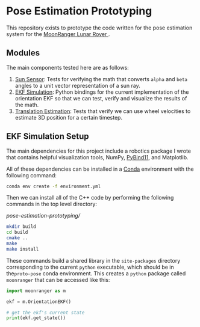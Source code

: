 # Pose Estimation Prototyping

This repository exists to prototype the code written for the pose estimation system for the [ MoonRanger Lunar Rover ](https://labs.ri.cmu.edu/moonranger/).

## Modules
The main components tested here are as follows: 
1. [Sun Sensor](sun-sensor/sun_sensor.py): Tests for verifying the math that converts `alpha` and `beta` angles to a unit vector representation of a sun ray. 
2. [EKF Simulation](ekf-simulation/scipts): Python bindings for the current implementation of the orientation EKF so that we can test, verify and visualize the results of the math. 
3. [Translation Estimation](translation-quaternions): Tests that verify we can use wheel velocities to estimate 3D position for a certain timestep.

## EKF Simulation Setup
The main dependencies for this project include a robotics package I wrote that contains helpful visualization tools, NumPy, [PyBind11](https://github.com/pybind/pybind11), and Matplotlib.

All of these dependencies can be installed in a [Conda](https://docs.conda.io/projects/conda/en/latest/user-guide/install/index.html) environment with the following command: 
```bash
conda env create -f environment.yml
```

Then we can install all of the C++ code by performing the following commands in the top level directory: 

_pose-estimation-prototyping/_
```bash
mkdir build
cd build
cmake ..
make
make install
```

These commands build a shared library in the `site-packages` directory corresponding to the current `python` executable, which should be in the`proto-pose` conda environment. This creates a `python` package called `moonranger` that can be accessed like this:

```python
import moonranger as m

ekf = m.OrientationEKF()

# get the ekf's current state
print(ekf.get_state())
```

